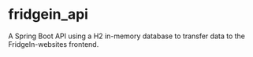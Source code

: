 # fridgein_api

A Spring Boot API using a H2 in-memory database to transfer data to the FridgeIn-websites frontend.
